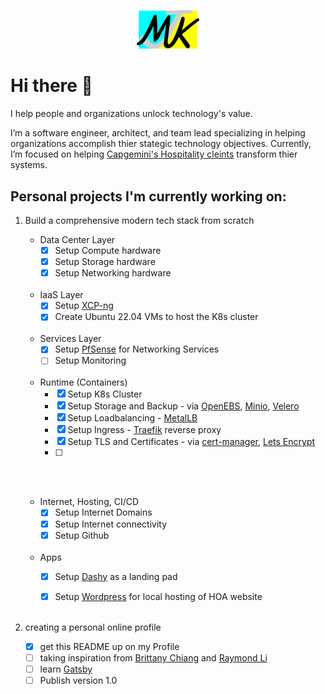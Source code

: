 <p align="center">
  <a href="https://github.com/kirbymark/">
    <img alt="Mark's Icon" src="https://github.com/kirbymark/mark-site/raw/master/src/images/kirbymark-mg.svg" width="100" />
  </a>
</p>


# Hi there :wave:

I help people and organizations unlock technology's value.

I’m a software engineer, architect, and team lead specializing in helping organizations accomplish thier stategic technology objectives. Currently, I’m focused on helping [Capgemini's Hospitality cleints](https://www.capgemini.com/industries/hospitality-travel/) transform thier systems.


## Personal projects I'm currently working on:

1. Build a comprehensive modern tech stack from scratch

    - Data Center Layer
        - [x] Setup Compute hardware
        - [x] Setup Storage hardware
        - [x] Setup Networking hardware
    <br/><br/>
    - IaaS Layer
        - [x] Setup [XCP-ng](https://xcp-ng.org/) 
        - [x] Create Ubuntu 22.04 VMs to host the K8s cluster
    <br/><br/>
    - Services Layer
        - [x] Setup [PfSense](https://www.pfsense.org/) for Networking Services
        - [ ] Setup Monitoring 
    <br/><br/>
    - Runtime (Containers)
        - [x] Setup K8s Cluster 
        - [x] Setup Storage and Backup - via [OpenEBS](https://openebs.io/), [Minio](https://min.io/), [Velero](https://velero.io/)
        - [x] Setup Loadbalancing - [MetalLB](https://metallb.universe.tf/)
        - [x] Setup Ingress - [Traefik](https://traefik.io/) reverse proxy
        - [x] Setup TLS and Certificates - via [cert-manager](https://cert-manager.io/), [Lets Encrypt](https://letsencrypt.org/)
        - [ ] 
    <br/><br/>
    - Internet, Hosting, CI/CD
        - [x] Setup Internet Domains 
        - [x] Setup Internet connectivity 
        - [x] Setup Github
    <br/><br/>        
    - Apps 
        - [x] Setup [Dashy](https://dashy.to/) as a landing pad
        - [x] Setup [Wordpress](https://wordpress.org/) for local hosting of HOA website
    <br/><br/>        



2. creating a personal online profile

    - [x] get this README up on my Profile
    - [ ] taking inspiration from [Brittany Chiang](https://brittanychiang.com/) and [Raymond Li](https://raymond.li/)
    - [ ] learn [Gatsby](https://www.gatsbyjs.com/docs/tutorial/)
    - [ ] Publish version 1.0
    <br/><br/>
